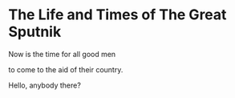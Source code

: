 # The Life and Times of The Great Sputnik

Now is the time
for all good men

to come to the aid of their country.


Hello, anybody there?

